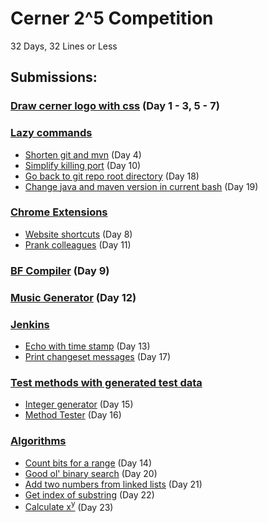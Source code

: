 # Cerner 2^5 Competition
32 Days, 32 Lines or Less
## Submissions:
### [Draw cerner logo with css](draw-with-css/cerner-logo) (Day 1 - 3, 5 - 7)
### [Lazy commands](lazy-commands)
* [Shorten git and mvn](lazy-commands/lazy.sh) (Day 4)
* [Simplify killing port](lazy-commands/kill_port.sh) (Day 10)
* [Go back to git repo root directory](lazy-commands/to_git_root.sh) (Day 18)
* [Change java and maven version in current bash](lazy-commands/modify_jdk_mvn_version.bashrc) (Day 19)
### [Chrome Extensions](chrome-extensions)
* [Website shortcuts](chrome-extensions/speed-dial) (Day 8)
* [Prank colleagues](chrome-extensions/prankster) (Day 11)
### [BF Compiler](bf/BFCompiler) (Day 9)
### [Music Generator](music-generator) (Day 12)
### [Jenkins](jenkins-pipeline)
* [Echo with time stamp](jenkins-pipeline/util/echoWithTimeStamp.groovy) (Day 13)
* [Print changeset messages](jenkins-pipeline/util/printChangeSet.groovy) (Day 17)
### [Test methods with generated test data](quick-check)
* [Integer generator](quick-check/IntGenerator.java) (Day 15)
* [Method Tester](quick-check/IntQuickCheck.java) (Day 16)
### [Algorithms](algorithm)
* [Count bits for a range](algorithm/Bits.java) (Day 14)
* [Good ol' binary search](algorithm/BinarySearch.java) (Day 20)
* [Add two numbers from linked lists](algorithm/addTwoLinkedLists.c) (Day 21)
* [Get index of substring](algorithm/FindSubstring.java) (Day 22)
* [Calculate x<sup>y</sup>](algorithm/Math.java) (Day 23)